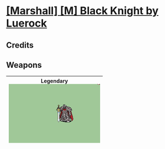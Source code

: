 # [\[Marshall\] \[M\] Black Knight by Luerock](./)
## Credits



## Weapons

| <b>Legendary</b><br/><img alt="Legendary animation" src="./8.%20Legendary%20Sword%20(Alondite)/Legendary.gif"/> |
| :---: |
